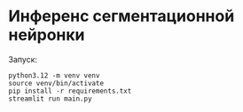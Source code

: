 # Инференс сегментационной нейронки

Запуск:
```
python3.12 -m venv venv
source venv/bin/activate
pip install -r requirements.txt
streamlit run main.py  
```